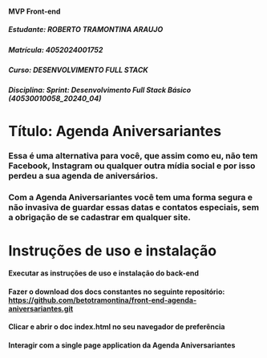 #### MVP Front-end
##### Estudante: ROBERTO TRAMONTINA ARAUJO
##### Matrícula: 4052024001752
##### Curso: DESENVOLVIMENTO FULL STACK
##### Disciplina: Sprint: Desenvolvimento Full Stack Básico (40530010058_20240_04)
# Título: Agenda Aniversariantes 
### Essa é uma alternativa para você, que assim como eu, não tem Facebook, Instagram ou qualquer outra mídia social e por isso perdeu a sua agenda de aniversários. 
### Com a Agenda Aniversariantes você tem uma forma segura e não invasiva de guardar essas datas e contatos especiais, sem a obrigação de se cadastrar em qualquer site.  

# Instruções de uso e instalação
#### Executar as instruções de uso e instalação do back-end
#### Fazer o download dos docs constantes no seguinte repositório: https://github.com/betotramontina/front-end-agenda-aniversariantes.git 
#### Clicar e abrir o doc index.html no seu navegador de preferência
#### Interagir com a single page application da Agenda Aniversariantes
